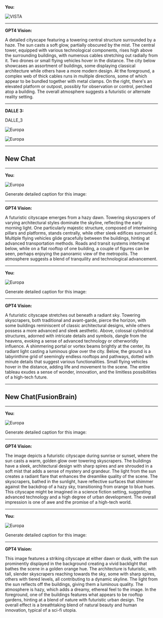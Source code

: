 **You:**

![VISTA](/1163105529757966336-dalle3-0.png)

------------------

**GPT4 Vision:**

A detailed cityscape featuring a towering central structure surrounded by a haze. The sun casts a soft glow, partially obscured by the mist. The central tower, equipped with various technological components, rises high above the surrounding buildings, with numerous cables stretching out radially from it. Two drones or small flying vehicles hover in the distance. The city below showcases an assortment of buildings, some displaying classical architecture while others have a more modern design. At the foreground, a complex web of thick cables runs in multiple directions, some of which appear to be bundled together with metal clamps. On the right, there's an elevated platform or outpost, possibly for observation or control, perched atop a building. The overall atmosphere suggests a futuristic or alternate reality setting.

------------------

**DALLE 3:**

DALLE_3


![Europa](/1163105529757966336-dalle3-1.png)

![Europa](/1163105529757966336-dalle3-2.png)

------------------

## New Chat

------------------

**You:**

![Europa](/1163105529757966336-dalle3-2.png)

Generate detailed caption for this image:

------------------

**GPT4 Vision:**


A futuristic cityscape emerges from a hazy dawn. Towering skyscrapers of varying architectural styles dominate the skyline, reflecting the early morning light. One particularly majestic structure, composed of intertwining pillars and platforms, stands centrally, while other sleek edifices surround it. Multiple flying vehicles glide gracefully between the buildings, hinting at advanced transportation methods. Roads and transit systems intertwine below, while on a flat rooftop of one building, a couple of figures can be seen, perhaps enjoying the panoramic view of the metropolis. The atmosphere suggests a blend of tranquility and technological advancement.

------------------

**You:**

![Europa](/1163105529757966336-dalle3-1.png)

Generate detailed caption for this image:

------------------

**GPT4 Vision:**

A futuristic cityscape stretches out beneath a radiant sky. Towering skyscrapers, both traditional and avant-garde, pierce the horizon, with some buildings reminiscent of classic architectural designs, while others possess a more advanced and sleek aesthetic. Above, colossal cylindrical structures, adorned with intricate details and symbols, dangle from the heavens, evoking a sense of advanced technology or otherworldly influence. A shimmering portal or vortex beams brightly at the center, its radiant light casting a luminous glow over the city. Below, the ground is a labyrinthine grid of seemingly endless rooftops and pathways, dotted with minute details that suggest various functionalities. Small flying vehicles hover in the distance, adding life and movement to the scene. The entire tableau exudes a sense of wonder, innovation, and the limitless possibilities of a high-tech future.

------------------

## New Chat(FusionBrain)

------------------

**You:**

![Europa](/1163105529757966336-FusionBrain-1.png)

Generate detailed caption for this image:

------------------

**GPT4 Vision:**

The image depicts a futuristic cityscape during sunrise or sunset, where the sun casts a warm, golden glow over towering skyscrapers. The buildings have a sleek, architectural design with sharp spires and are shrouded in a soft mist that adds a sense of mystery and grandeur. The light from the sun creates a radiant flare that enhances the dreamlike quality of the scene. The skyscrapers, bathed in the sunlight, have reflective surfaces that shimmer against the backdrop of a hazy sky, transitioning from orange to blue hues. This cityscape might be imagined in a science fiction setting, suggesting advanced technology and a high degree of urban development. The overall impression is one of awe and the promise of a high-tech world.

------------------

**You:**

![Europa](/1163105529757966336-FusionBrain-2.png)

Generate detailed caption for this image:

------------------

**GPT4 Vision:**

This image features a striking cityscape at either dawn or dusk, with the sun prominently displayed in the background creating a vivid backlight that bathes the scene in a golden orange hue. The architecture is futuristic, with tall, slender skyscrapers reaching towards the sky, some with sharp spires, others with tiered levels, all contributing to a dynamic skyline. The light from the sun reflects off the buildings, giving them a luminous quality. The atmosphere is hazy, which adds a dreamy, ethereal feel to the image. In the foreground, one of the buildings features what appears to be rooftop gardens, hinting at a blend of nature with futuristic urban design. The overall effect is a breathtaking blend of natural beauty and human innovation, typical of a sci-fi utopia.
